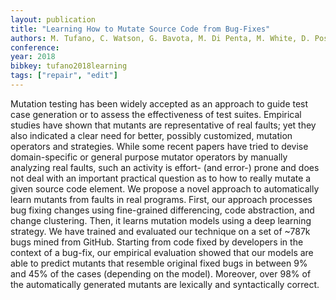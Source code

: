 ```yaml
---
layout: publication
title: "Learning How to Mutate Source Code from Bug-Fixes"
authors: M. Tufano, C. Watson, G. Bavota, M. Di Penta, M. White, D. Poshyvanyk
conference: 
year: 2018
bibkey: tufano2018learning
tags: ["repair", "edit"]
---
```

Mutation testing has been widely accepted as an approach to guide test case generation or to assess the effectiveness of test suites. Empirical studies have shown that mutants are representative of real faults; yet they also indicated a clear need for better, possibly customized, mutation operators and strategies. While some recent papers have tried to devise domain-specific or general purpose mutator operators by manually analyzing real faults, such an activity is effort- (and error-) prone and does not deal with an important practical question as to how to really mutate a given source code element. We propose a novel approach to automatically learn mutants from faults in real programs. First, our approach processes bug fixing changes using fine-grained differencing, code abstraction, and change clustering. Then, it learns mutation models using a deep learning strategy. We have trained and evaluated our technique on a set of ~787k bugs mined from GitHub. Starting from code fixed by developers in the context of a bug-fix, our empirical evaluation showed that our models are able to predict mutants that resemble original fixed bugs in between 9% and 45% of the cases (depending on the model). Moreover, over 98% of the automatically generated mutants are lexically and syntactically correct.
